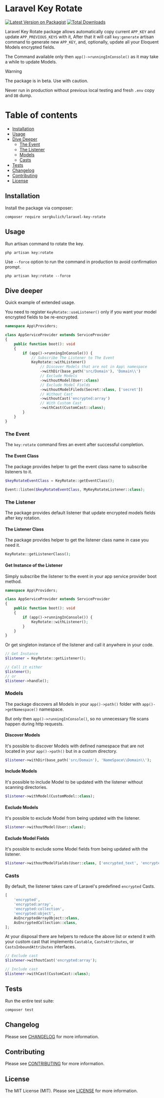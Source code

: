 # Laravel Key Rotate

[![Latest Version on Packagist](https://img.shields.io/packagist/v/sergkulich/laravel-key-rotate.svg?style=flat-square)](https://packagist.org/packages/sergkulich/laravel-key-rotate)
[![Total Downloads](https://img.shields.io/packagist/dt/sergkulich/laravel-key-rotate.svg?style=flat-square)](https://packagist.org/packages/sergkulich/laravel-key-rotate)

Laravel Key Rotate package allows automatically copy current `APP_KEY` and update `APP_PREVIOUS_KEYS` with it,
After that it will call `key:generate` artisan command to generate new `APP_KEY`, and, optionally, update all your
Eloquent Models encrypted fields.

The Command available only then `app()->runningInConsole()` as it may take a while to update Models.

> [!WARNING]
>
> The package is in beta. Use with caution.
>
> Never run in production without previous local testing and fresh `.env` copy and `DB` dump.

# Table of contents

* [Installation](#installation)
* [Usage](#usage)
* [Dive Deeper](#dive-deeper)
    * [The Event](#the-event)
    * [The Listener](#the-listener)
    * [Models](#models)
    * [Casts](#casts)
* [Tests](#tests)
* [Changelog](#changelog)
* [Contributing](#contributing)
* [License](#license)

## Installation

Install the package via composer:

```shell
composer require sergkulich/laravel-key-rotate
```

## Usage

Run artisan command to rotate the key.

```shell
php artisan key:rotate
```

Use `--force` option to run the command in production to avoid confirmation prompt.

```shell
php artisan key:rotate --force
```

## Dive deeper

Quick example of extended usage.

You need to register `KeyRotate::useListener()` only if you want your model encrypted fields to be re-encrypted.

```php
namespace App\Providers;

class AppServiceProvider extends ServiceProvider
{
    public function boot(): void
    {
        if (app()->runningInConsole()) {
            // Subscribe The Listener to The Event
            KeyRotate::withListener()
                // Discover Models that are not in App\ namespace
                ->withDir(base_path('src/Domain'), 'Domain\\')
                // Exclude Models
                ->withoutModel(User::class)
                // Exclude Model Fields
                ->withoutModelFileds(Secret::class, ['secret'])
                // Without Cast
                ->withoutCast('encrypted:array')
                // With Custom Cast
                ->withCast(CustomCast::class);
        }
    }
}
```

### The Event

The `key:rotate` command fires an event after successful completion.

#### The Event Class

The package provides helper to get the event class name to subscribe listeners to it.

```php
$keyRotateEventClass = KeyRotate::getEventClass();

Event::listen($keyRotateEventClass, MyKeyRotateListener::class);
```

### The Listener

The package provides default listener that update encrypted models fields after key rotation.

#### The Listener Class

The package provides helper to get the listener class name in case you need it.

```php
KeyRotate::getListenerClass();
```

#### Get Instance of the Listener

Simply subscribe the listener to the event in your app service provider boot method.

```php
namespace App\Providers;

class AppServiceProvider extends ServiceProvider
{
    public function boot(): void
    {
        if (app()->runningInConsole()) {
            KeyRotate::withListener();
        }
    }
}
```

Or get singleton instance of the listener and call it anywhere in your code.

```php
// Get Instance
$listener = KeyRotate::getListener();

// Call it either
$listener();
// or
$listener->handle();
```

### Models

The package discovers all Models in your `app()->path()` folder with `app()->getNamespace()` namespace.

But only then `app()->runningInConsole()`, so no unnecessary file scans happen during http requests.

#### Discover Models

It's possible to discover Models with defined namespace that are not located in your `app()->path()` but in a custom
directory.

```php
$listener->withDir(base_path('src/Domain'), 'NameSpace\\Domain\\');
```

#### Include Models

It's possible to include Model to be updated with the listener without scanning directories.

```php
$listener->withModel(CustomModel::class);
```

#### Exclude Models

It's possible to exclude Model from being updated with the listener.

```php
$listener->withoutModel(User::class);
```

#### Exclude Model Fields

It's possible to exclude some Model fields from being updated with the listener.

```php
$listener->withoutModelFields(User::class, ['encrypted_text', 'encrypted_array']);
```

### Casts

By default, the listener takes care of Laravel's predefined `encrypted` Casts.

```php
[
    'encrypted',
    'encrypted:array',
    'encrypted:collection',
    'encrypted:object',
    AsEncryptedArrayObject::class,
    AsEncryptedCollection::class,
];
```

At your disposal there are helpers to reduce the above list or extend it with your custom cast that implements
`Castable`, `CastsAttributes`, or `CastsInboundAttributes` interfaces.

```php
// Exclude cast
$listener->withoutCast('encrypted:array');

// Include cast
$listener->withCast(CustomCast::class);
```

## Tests

Run the entire test suite:

```shell
composer test
```

## Changelog

Please see [CHANGELOG](CHANGELOG.md) for more information.

## Contributing

Please see [CONTRIBUTING](CONTRIBUTING.md) for more information.

## License

The MIT License (MIT). Please see [LICENSE](LICENSE.md) for more information.
